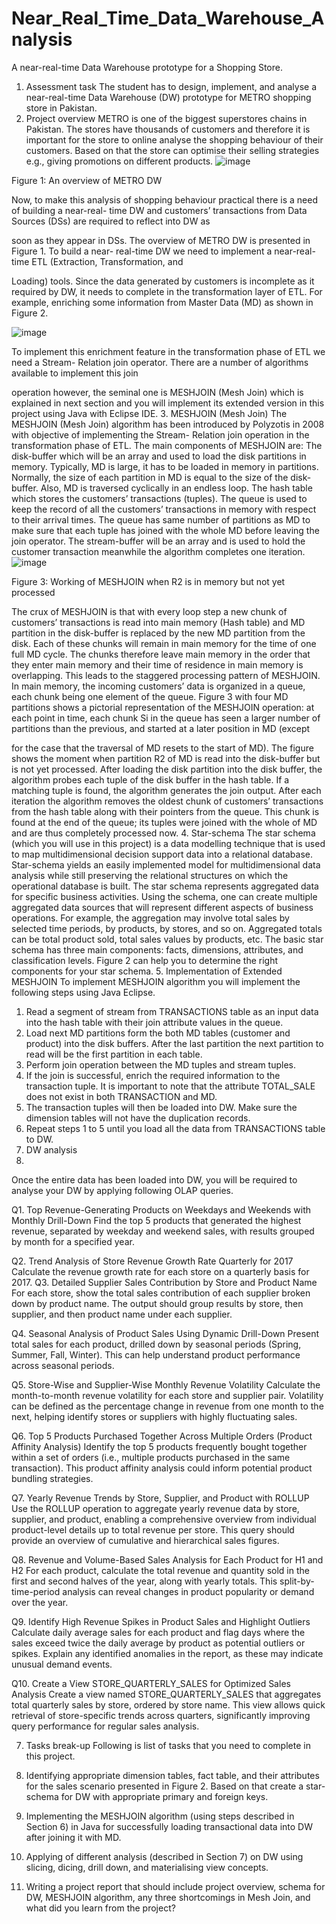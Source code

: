 # Near_Real_Time_Data_Warehouse_Analysis
A near-real-time Data Warehouse prototype for a Shopping Store.
1. Assessment task
The student has to design, implement, and analyse a near-real-time Data Warehouse (DW)
prototype for METRO shopping store in Pakistan.
2. Project overview
METRO is one of the biggest superstores chains in Pakistan. The stores have thousands of
customers and therefore it is important for the store to online analyse the shopping behaviour of
their customers. Based on that the store can optimise their selling strategies e.g., giving
promotions on different products.
![image](https://github.com/user-attachments/assets/7b83f2e3-8c4a-471f-bb9c-f0d737b8ea5a)

Figure 1: An overview of METRO DW

Now, to make this analysis of shopping behaviour practical there is a need of building a near-real-
time DW and customers’ transactions from Data Sources (DSs) are required to reflect into DW as

soon as they appear in DSs. The overview of METRO DW is presented in Figure 1. To build a near-
real-time DW we need to implement a near-real-time ETL (Extraction, Transformation, and

Loading) tools. Since the data generated by customers is incomplete as it required by DW, it needs
to complete in the transformation layer of ETL. For example, enriching some information from
Master Data (MD) as shown in Figure 2.

![image](https://github.com/user-attachments/assets/706275f9-d6cf-4d58-8481-3be63ee0d7e2)

To implement this enrichment feature in the transformation phase of ETL we need a Stream-
Relation join operator. There are a number of algorithms available to implement this join

operation however, the seminal one is MESHJOIN (Mesh Join) which is explained in next section
and you will implement its extended version in this project using Java with Eclipse IDE.
3. MESHJOIN (Mesh Join)
The MESHJOIN (Mesh Join) algorithm has been introduced by Polyzotis in 2008 with objective of
implementing the Stream- Relation join operation in the transformation phase of ETL.
The main components of MESHJOIN are: The disk-buffer which will be an array and used to load
the disk partitions in memory. Typically, MD is large, it has to be loaded in memory in partitions.
Normally, the size of each partition in MD is equal to the size of the disk-buffer. Also, MD is
traversed cyclically in an endless loop. The hash table which stores the customers’ transactions
(tuples). The queue is used to keep the record of all the customers’ transactions in memory with
respect to their arrival times. The queue has same number of partitions as MD to make sure that
each tuple has joined with the whole MD before leaving the join operator. The stream-buffer will
be an array and is used to hold the customer transaction meanwhile the algorithm completes one
iteration.
![image](https://github.com/user-attachments/assets/befb7e3e-6f98-466b-89cc-853ac3df5298)

Figure 3: Working of MESHJOIN when R2 is in memory but not yet processed

The crux of MESHJOIN is that with every loop step a new chunk of customers’ transactions is read
into main memory (Hash table) and MD partition in the disk-buffer is replaced by the new MD
partition from the disk. Each of these chunks will remain in main memory for the time of one full
MD cycle. The chunks therefore leave main memory in the order that they enter main memory
and their time of residence in main memory is overlapping. This leads to the staggered processing
pattern of MESHJOIN. In main memory, the incoming customers’ data is organized in a queue,
each chunk being one element of the queue. Figure 3 with four MD partitions shows a pictorial
representation of the MESHJOIN operation: at each point in time, each chunk Si in the queue has
seen a larger number of partitions than the previous, and started at a later position in MD (except

for the case that the traversal of MD resets to the start of MD). The figure shows the moment
when partition R2 of MD is read into the disk-buffer but is not yet processed.
After loading the disk partition into the disk buffer, the algorithm probes each tuple of the disk
buffer in the hash table. If a matching tuple is found, the algorithm generates the join output.
After each iteration the algorithm removes the oldest chunk of customers’ transactions from the
hash table along with their pointers from the queue. This chunk is found at the end of the queue;
its tuples were joined with the whole of MD and are thus completely processed now.
4. Star-schema
The star schema (which you will use in this project) is a data modelling technique that is used to
map multidimensional decision support data into a relational database. Star-schema yields an
easily implemented model for multidimensional data analysis while still preserving the relational
structures on which the operational database is built.
The star schema represents aggregated data for specific business activities. Using the schema, one
can create multiple aggregated data sources that will represent different aspects of business
operations. For example, the aggregation may involve total sales by selected time periods, by
products, by stores, and so on. Aggregated totals can be total product sold, total sales values by
products, etc. The basic star schema has three main components: facts, dimensions, attributes, and
classification levels. Figure 2 can help you to determine the right components for your star
schema.
5. Implementation of Extended MESHJOIN
To implement MESHJOIN algorithm you will implement the following steps using Java Eclipse.
1. Read a segment of stream from TRANSACTIONS table as an input data into the hash table
with their join attribute values in the queue.
2. Load next MD partitions form the both MD tables (customer and product) into the disk
buffers. After the last partition the next partition to read will be the first partition in each
table.
3. Perform join operation between the MD tuples and stream tuples.
4. If the join is successful, enrich the required information to the transaction tuple. It is
important to note that the attribute TOTAL_SALE does not exist in both TRANSACTION and
MD.
5. The transaction tuples will then be loaded into DW. Make sure the dimension tables will
not have the duplication records.
6. Repeat steps 1 to 5 until you load all the data from TRANSACTIONS table to DW.
6. DW analysis
7. 
Once the entire data has been loaded into DW, you will be required to analyse your DW by
applying following OLAP queries.

Q1. Top Revenue-Generating Products on Weekdays and Weekends with Monthly Drill-Down
Find the top 5 products that generated the highest revenue, separated by weekday and weekend
sales, with results grouped by month for a specified year.

Q2. Trend Analysis of Store Revenue Growth Rate Quarterly for 2017
Calculate the revenue growth rate for each store on a quarterly basis for 2017.
Q3. Detailed Supplier Sales Contribution by Store and Product Name
For each store, show the total sales contribution of each supplier broken down by product name. The
output should group results by store, then supplier, and then product name under each supplier.

Q4. Seasonal Analysis of Product Sales Using Dynamic Drill-Down
Present total sales for each product, drilled down by seasonal periods (Spring, Summer, Fall,
Winter). This can help understand product performance across seasonal periods.

Q5. Store-Wise and Supplier-Wise Monthly Revenue Volatility
Calculate the month-to-month revenue volatility for each store and supplier pair. Volatility can be
defined as the percentage change in revenue from one month to the next, helping identify stores
or suppliers with highly fluctuating sales.

Q6. Top 5 Products Purchased Together Across Multiple Orders (Product Affinity Analysis)
Identify the top 5 products frequently bought together within a set of orders (i.e., multiple
products purchased in the same transaction). This product affinity analysis could inform potential
product bundling strategies.

Q7. Yearly Revenue Trends by Store, Supplier, and Product with ROLLUP
Use the ROLLUP operation to aggregate yearly revenue data by store, supplier, and product,
enabling a comprehensive overview from individual product-level details up to total revenue per
store. This query should provide an overview of cumulative and hierarchical sales figures.

Q8. Revenue and Volume-Based Sales Analysis for Each Product for H1 and H2
For each product, calculate the total revenue and quantity sold in the first and second halves of
the year, along with yearly totals. This split-by-time-period analysis can reveal changes in product
popularity or demand over the year.

Q9. Identify High Revenue Spikes in Product Sales and Highlight Outliers
Calculate daily average sales for each product and flag days where the sales exceed twice the daily
average by product as potential outliers or spikes. Explain any identified anomalies in the report,
as these may indicate unusual demand events.

Q10. Create a View STORE_QUARTERLY_SALES for Optimized Sales Analysis
Create a view named STORE_QUARTERLY_SALES that aggregates total quarterly sales by store,
ordered by store name. This view allows quick retrieval of store-specific trends across quarters,
significantly improving query performance for regular sales analysis.

7. Tasks break-up
Following is list of tasks that you need to complete in this project.
1. Identifying appropriate dimension tables, fact table, and their attributes for the sales
scenario presented in Figure 2. Based on that create a star-schema for DW with
appropriate primary and foreign keys.
2. Implementing the MESHJOIN algorithm (using steps described in Section 6) in Java for
successfully loading transactional data into DW after joining it with MD.

3. Applying of different analysis (described in Section 7) on DW using slicing, dicing, drill
down, and materialising view concepts.
4. Writing a project report that should include project overview, schema for DW, MESHJOIN
algorithm, any three shortcomings in Mesh Join, and what did you learn from the project?
